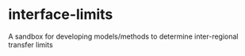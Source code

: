 # interface-limits

A sandbox for developing models/methods to determine inter-regional transfer limits
